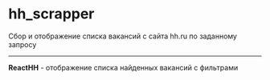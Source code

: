 # hh_scrapper

Сбор и отображение списка вакансий с сайта hh.ru по заданному запросу

---

**ReactHH** - отображение списка найденных вакансий с фильтрами
